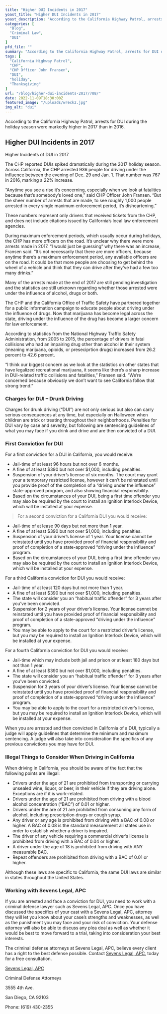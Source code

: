 ```yaml
---
title: "Higher DUI Incidents in 2017"
yoast_title: "Higher DUI Incidents in 2017"
yoast_description: "According to the California Highway Patrol, arrests for DUI during the holiday season were markedly higher in 2017 than in 2016."
categories: [
  "Blog",
  "Criminal Law",
  "DUI"
]
pfd_file: ""
summary: "According to the California Highway Patrol, arrests for DUI during the holiday season were markedly higher in 2017 than in 2016. Higher Incidents of DUI in 2017 The CHP reported DUIs spiked dramatically during the 2017 holiday season. Across California, the CHP arrested 936 people for driving under the influence between the evening of Dec"
tags: [
  "California Highway Patrol",
  "CHP",
  "CHP Officer John Fransen",
  "DUI",
  "holiday",
  "Thanksgiving"
]
url: "/blog/higher-dui-incidents-2017/708/"
date: 2022-11-09T18:30:00Z
featured_image: "/uploads/wreck2.jpg"
img_alt: "dui"
---
```

According to the California Highway Patrol, arrests for DUI during the holiday season were markedly higher in 2017 than in 2016.

## Higher DUI Incidents in 2017

Higher Incidents of DUI in 2017

The CHP reported DUIs spiked dramatically during the 2017 holiday season. Across California, the CHP arrested 936 people for driving under the influence between the evening of Dec. 29 and Jan. 1. That number was 767 in 2016, marking a 22% increase.

“Anytime you see a rise it’s concerning, especially when we look at fatalities because that’s somebody’s loved one,” said CHP Officer John Fransen. “But the sheer number of arrests that are made, to see roughly 1,000 people arrested in every single maximum enforcement period, it’s disheartening.”

These numbers represent only drivers that received tickets from the CHP, and does not include citations issued by California’s local law enforcement agencies.

During maximum enforcement periods, which usually occur during holidays, the CHP has more officers on the road. It’s unclear why there were more arrests made in 2017. “I would just be guessing” why there was an increase, Fransen said. “It’s not necessarily that there are more officers, because anytime there’s a maximum enforcement period, any available officers are on the road. It could be that more people are choosing to get behind the wheel of a vehicle and think that they can drive after they’ve had a few too many drinks.”

Many of the arrests made at the end of 2017 are still pending investigation and the statistics are still unknown regarding whether those arrested were under the influence of alcohol, drugs or both.

The CHP and the California Office of Traffic Safety have partnered together for a public information campaign to educate people about driving under the influence of drugs. Now that marijuana has become legal across the state, driving under the influence of the drug has become a larger concern for law enforcement.

According to statistics from the National Highway Traffic Safety Administration, from 2005 to 2015, the percentage of drivers in fatal collisions who had an impairing drug other than alcohol in their system (meaning marijuana, opioids, or preseciprtion drugs) increased from 26.2 percent to 42.6 percent.

“I think our biggest concern as we look at the statistics on other states that have legalized recreational marijuana, it seems like there’s a sharp increase in DUI-related traffic collisions and fatalities,” Fransen said. “We’re concerned because obviously we don’t want to see California follow that strong trend.”

### Charges for DUI – Drunk Driving

Charges for drunk driving (“DUI”) are not only serious but also can carry serious consequences at any time, but especially on Halloween when children are trick or treating throughout their neighborhoods. Penalties for DUI vary by case and severity, but following are sentencing guidelines of what you may face if you drink and drive and are then convicted of a DUI.

### First Conviction for DUI

For a first conviction for a DUI in California, you would receive:

* Jail-time of at least 96 hours but not over 6 months.
* A fine of at least $390 but not over $1,000, including penalties.
* Suspension of your driver’s license of six months. The court may grant your a temporary restricted license, however it can’t be reinstated until you provide proof of the completion of a “driving under the influence” state-approved program, and also showing financial responsibility.
* Based on the circumstances of your DUI, being a first time offender you may also be required by the court to install an Ignition Interlock Device, which will be installed at your expense.

> For a second conviction for a California DUI you would receive:

* Jail-time of at lease 90 days but not more than 1 year.
* A fine of at least $390 but not over $1,000, including penalties.
* Suspension of your driver’s license of 1 year. Your license cannot be reinstated until you have provided proof of financial responsibility and proof of completion of a state-approved “driving under the influence” program.
* Based on the circumstances of your DUI, being a first time offender you may also be required by the court to install an Ignition Interlock Device, which will be installed at your expense.

For a third California conviction for DUI you would receive:

* Jail-time of at least 120 days but not more than 1 year.
* A fine of at least $390 but not over $1,000, including penalties.
* The state will consider you an “habitual traffic offender” for 3 years after you’ve been convicted.
* Suspension for 2 years of your driver’s license. Your license cannot be reinstated until you have provided proof of financial responsibility and proof of completion of a state-approved “driving under the influence” program.
* You may be able to apply to the court for a restricted driver’s license, but you may be required to install an Ignition Interlock Device, which will be installed at your expense.

For a fourth California conviction for DUI you would receive:

* Jail-time which may include both jail and prison or at least 180 days but not than 1 year.
* A fine of at least $390 but not over $1,000, including penalties.
* The state will consider you an “habitual traffic offender” for 3 years after you’ve been convicted.
* Suspension for 3 years of your driver’s license. Your license cannot be reinstated until you have provided proof of financial responsibility and proof of completion of a state-approved “driving under the influence” program.
* You may be able to apply to the court for a restricted driver’s license, but you may be required to install an Ignition Interlock Device, which will be installed at your expense.

When you are arrested and then convicted in California of a DUI, typically a judge will apply guidelines that determine the minimum and maximum sentencing. A judge will also take into consideration the specifics of any previous convictions you may have for DUI.

### Illegal Things to Consider When Driving in California

When driving in California, you should be aware of the fact that the following points are illegal:

* Drivers under the age of 21 are prohibited from transporting or carrying unsealed wine, liquor, or beer, in their vehicle if they are driving alone. Exceptions are if it is work-related.
* Drivers under the age of 21 are prohibited from driving with a blood alcohol concentration (“BAC”) of 0.01 or higher.
* Drivers under the are of 21 are prohibited from consuming any form of alcohol, including prescription drugs or cough syrup.
* Any driver or any age is prohibited from driving with a BAC of 0.08 or higher. A BAC of 0.08 is the standard measurement all states use in order to establish whether a driver is impaired.
* The driver of any vehicle requiring a commercial driver’s license is prohibited from driving with a BAC of 0.04 or higher.
* A driver under the age of 18 is prohibited from driving with ANY measurable BAC.
* Repeat offenders are prohibited from driving with a BAC of 0.01 or higher.

Although these laws are specific to California, the same DUI laws are similar in states throughout the United States.

### Working with Sevens Legal, APC

If you are arrested and face a conviction for DUI, you need to work with a criminal defense lawyer such as Sevens Legal, APC. Once you have discussed the specifics of your cast with a Sevens Legal, APC, attorney they will let you know about your case’s strengths and weaknesses, as well as the punishment you may face and your risk of conviction. Your defense attorney will also be able to discuss any plea deal as well as whether it would be best to move forward to a trial, taking into consideration your best interests.

The criminal defense attorneys at Sevens Legal, APC, believe every client has a right to the best defense possible. Contact [Sevens Legal, APC](https://www.sevenslegal.com/ "Sevens Legal, APC"), today for a free consultation.

[Sevens Legal, APC](https://www.sevenslegal.com/ "Sevens Legal, APC")

Criminal Defense Attorneys

3555 4th Ave.

San Diego, CA 92103

Phone: (619) 430-2355